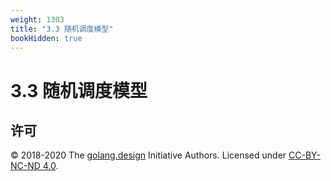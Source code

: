 ```yaml
---
weight: 1303
title: "3.3 随机调度模型"
bookHidden: true
---
```


# 3.3 随机调度模型



## 许可

&copy; 2018-2020 The [golang.design](https://golang.design) Initiative Authors. Licensed under [CC-BY-NC-ND 4.0](https://creativecommons.org/licenses/by-nc-nd/4.0/).
